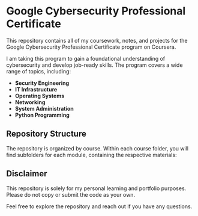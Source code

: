 # Google Cybersecurity Professional Certificate

This repository contains all of my coursework, notes, and projects for the Google Cybersecurity Professional Certificate program on Coursera. 

I am taking this program to gain a foundational understanding of cybersecurity and develop job-ready skills. The program covers a wide range of topics, including:

* **Security Engineering**
* **IT Infrastructure**
* **Operating Systems**
* **Networking**
* **System Administration**
* **Python Programming**

## Repository Structure

The repository is organized by course. Within each course folder, you will find subfolders for each module, containing the respective materials:

## Disclaimer

This repository is solely for my personal learning and portfolio purposes. Please do not copy or submit the code as your own.

Feel free to explore the repository and reach out if you have any questions.
